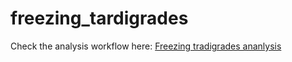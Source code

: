 # freezing_tardigrades

Check the analysis workflow here:
[Freezing tradigrades ananlysis](https://tardipede.github.io/freezing_cycles/)
